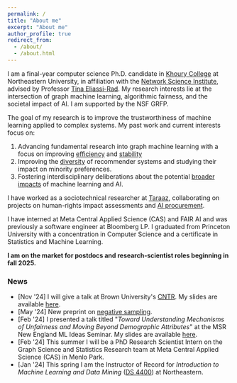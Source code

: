 ```yaml
---
permalink: /
title: "About me"
excerpt: "About me"
author_profile: true
redirect_from: 
  - /about/
  - /about.html
---
```


I am a final-year computer science Ph.D. candidate in [Khoury College](https://www.khoury.northeastern.edu/) at Northeastern University, in affiliation with the [Network Science Institute](https://www.networkscienceinstitute.org/), advised by Professor [Tina Eliassi-Rad](http://eliassi.org/). 
My research interests lie at the intersection of graph machine learning, algorithmic fairness, and the societal impact of AI. I am supported by the NSF GRFP.

The goal of my research is to improve the trustworthiness of machine learning applied to complex systems. My past work and current interests focus on: 
1. Advancing fundamental research into graph machine learning with a focus on improving [efficiency](https://arxiv.org/abs/2405.00172) and [stability](https://dliu18.github.io/files/papers/stable/stable-Main-SDM-23.pdf) 
2. Improving the [diversity](https://arxiv.org/abs/2310.09687) of recommender systems and studying their impact on minority preferences.
3. Fostering interdisciplinary deliberations about the potential [broader impacts](https://dl.acm.org/doi/10.1145/3514094.3534155) of machine learning and AI. 

I have worked as a sociotechnical researcher at [Taraaz](https://taraazresearch.org/), collaborating on projects on human-rights impact assessments and [AI procurement](https://www.fordfoundation.org/work/learning/research-reports/a-guiding-framework-to-vetting-public-sector-technology-vendors/).

I have interned at Meta Central Applied Science (CAS) and FAIR AI and was previously a software engineer at Bloomberg LP. I graduated from Princeton University with a concentration in Computer Science and a certificate in Statistics and Machine Learning.  

**I am on the market for postdocs and research-scientist roles beginning in fall 2025.**

### News

* [Nov '24] I will give a talk at Brown University's [CNTR](https://cntr.brown.edu/). My slides are available [here](/files/talks/11-7-24-Brown-CNTR.pdf).
* [May '24] New preprint on [negative sampling](https://arxiv.org/abs/2405.00172).
* [Feb '24] I presented a talk titled "_Toward Understanding Mechanisms of Unfairness and Moving Beyond Demographic Attributes_" at the MSR New England ML Ideas Seminar. My slides are available [here](/files/talks/MSR-NE-ML-Ideas.pdf).
* [Feb '24] This summer I will be a PhD Research Scientist Intern on the Graph Science and Statistics Research team at Meta Central Applied Science (CAS) in Menlo Park.
* [Jan '24] This spring I am the Instructor of Record for _Introduction to Machine Learning and Data Mining_ ([DS 4400](/teaching/ds4400spr24)) at Northeastern. 